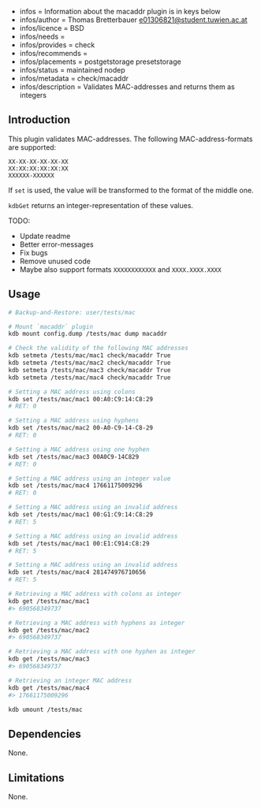 - infos = Information about the macaddr plugin is in keys below
- infos/author = Thomas Bretterbauer <e01306821@student.tuwien.ac.at>
- infos/licence = BSD
- infos/needs =
- infos/provides = check
- infos/recommends =
- infos/placements = postgetstorage presetstorage
- infos/status = maintained nodep
- infos/metadata = check/macaddr
- infos/description = Validates MAC-addresses and returns them as integers

## Introduction

This plugin validates MAC-addresses. The following MAC-address-formats are supported:

    XX-XX-XX-XX-XX-XX
    XX:XX:XX:XX:XX:XX
    XXXXXX-XXXXXX

If `set` is used, the value will be transformed to the format of the middle one.

`kdbGet` returns an integer-representation of these values.

TODO:

- Update readme
- Better error-messages
- Fix bugs
- Remove unused code
- Maybe also support formats `XXXXXXXXXXXX` and `XXXX.XXXX.XXXX`

## Usage

```sh
# Backup-and-Restore: user/tests/mac

# Mount `macaddr` plugin
kdb mount config.dump /tests/mac dump macaddr

# Check the validity of the following MAC addresses
kdb setmeta /tests/mac/mac1 check/macaddr True
kdb setmeta /tests/mac/mac2 check/macaddr True
kdb setmeta /tests/mac/mac3 check/macaddr True
kdb setmeta /tests/mac/mac4 check/macaddr True

# Setting a MAC address using colons
kdb set /tests/mac/mac1 00:A0:C9:14:C8:29
# RET: 0

# Setting a MAC address using hyphens
kdb set /tests/mac/mac2 00-A0-C9-14-C8-29
# RET: 0

# Setting a MAC address using one hyphen
kdb set /tests/mac/mac3 00A0C9-14C829
# RET: 0

# Setting a MAC address using an integer value
kdb set /tests/mac/mac4 17661175009296
# RET: 0

# Setting a MAC address using an invalid address
kdb set /tests/mac/mac1 00:G1:C9:14:C8:29
# RET: 5

# Setting a MAC address using an invalid address
kdb set /tests/mac/mac1 00:E1:C914:C8:29
# RET: 5

# Setting a MAC address using an invalid address
kdb set /tests/mac/mac4 281474976710656
# RET: 5

# Retrieving a MAC address with colons as integer
kdb get /tests/mac/mac1
#> 690568349737

# Retrieving a MAC address with hyphens as integer
kdb get /tests/mac/mac2
#> 690568349737

# Retrieving a MAC address with one hyphen as integer
kdb get /tests/mac/mac3
#> 690568349737

# Retrieving an integer MAC address
kdb get /tests/mac/mac4
#> 17661175009296

kdb umount /tests/mac
```

## Dependencies

None.

## Limitations

None.
